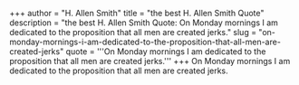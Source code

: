 +++
author = "H. Allen Smith"
title = "the best H. Allen Smith Quote"
description = "the best H. Allen Smith Quote: On Monday mornings I am dedicated to the proposition that all men are created jerks."
slug = "on-monday-mornings-i-am-dedicated-to-the-proposition-that-all-men-are-created-jerks"
quote = '''On Monday mornings I am dedicated to the proposition that all men are created jerks.'''
+++
On Monday mornings I am dedicated to the proposition that all men are created jerks.
